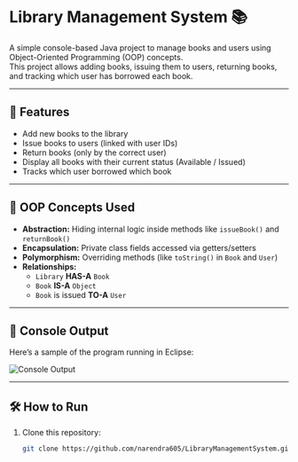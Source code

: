# Library Management System 📚

A simple console-based Java project to manage books and users using Object-Oriented Programming (OOP) concepts.  
This project allows adding books, issuing them to users, returning books, and tracking which user has borrowed each book.

---

## 📘 Features

- Add new books to the library
- Issue books to users (linked with user IDs)
- Return books (only by the correct user)
- Display all books with their current status (Available / Issued)
- Tracks which user borrowed which book

---

## 🧠 OOP Concepts Used

- **Abstraction:** Hiding internal logic inside methods like `issueBook()` and `returnBook()`
- **Encapsulation:** Private class fields accessed via getters/setters
- **Polymorphism:** Overriding methods (like `toString()` in `Book` and `User`)
- **Relationships:**  
  - `Library` **HAS-A** `Book`  
  - `Book` **IS-A** `Object`  
  - `Book` is issued **TO-A** `User`

---

## 📸 Console Output

Here’s a sample of the program running in Eclipse:

![Console Output](screenshots/console.png)

---

## 🛠️ How to Run

1. Clone this repository:
   ```bash
   git clone https://github.com/narendra605/LibraryManagementSystem.git
